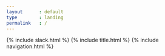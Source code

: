 ```yaml
---
layout      : default
type        : landing
permalink   : /
---
```


{% include slack.html %}
{% include title.html %}
{% include navigation.html %}
